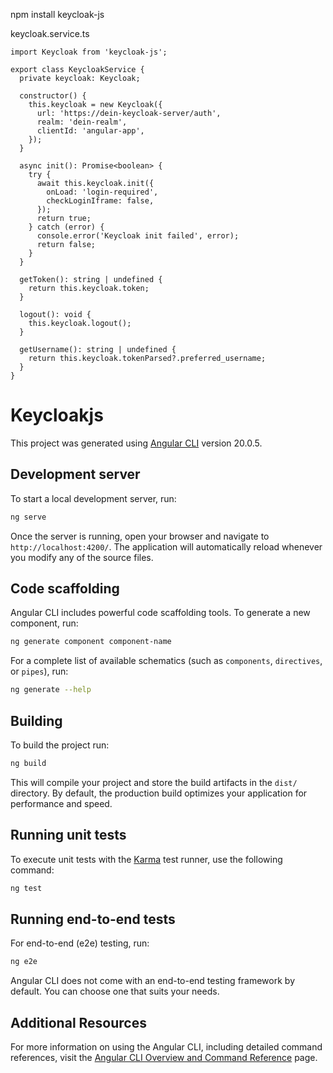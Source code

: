 npm install keycloak-js




keycloak.service.ts
```
import Keycloak from 'keycloak-js';

export class KeycloakService {
  private keycloak: Keycloak;

  constructor() {
    this.keycloak = new Keycloak({
      url: 'https://dein-keycloak-server/auth',
      realm: 'dein-realm',
      clientId: 'angular-app',
    });
  }

  async init(): Promise<boolean> {
    try {
      await this.keycloak.init({
        onLoad: 'login-required',
        checkLoginIframe: false,
      });
      return true;
    } catch (error) {
      console.error('Keycloak init failed', error);
      return false;
    }
  }

  getToken(): string | undefined {
    return this.keycloak.token;
  }

  logout(): void {
    this.keycloak.logout();
  }

  getUsername(): string | undefined {
    return this.keycloak.tokenParsed?.preferred_username;
  }
}

```


# Keycloakjs

This project was generated using [Angular CLI](https://github.com/angular/angular-cli) version 20.0.5.

## Development server

To start a local development server, run:

```bash
ng serve
```

Once the server is running, open your browser and navigate to `http://localhost:4200/`. The application will automatically reload whenever you modify any of the source files.

## Code scaffolding

Angular CLI includes powerful code scaffolding tools. To generate a new component, run:

```bash
ng generate component component-name
```

For a complete list of available schematics (such as `components`, `directives`, or `pipes`), run:

```bash
ng generate --help
```

## Building

To build the project run:

```bash
ng build
```

This will compile your project and store the build artifacts in the `dist/` directory. By default, the production build optimizes your application for performance and speed.

## Running unit tests

To execute unit tests with the [Karma](https://karma-runner.github.io) test runner, use the following command:

```bash
ng test
```

## Running end-to-end tests

For end-to-end (e2e) testing, run:

```bash
ng e2e
```

Angular CLI does not come with an end-to-end testing framework by default. You can choose one that suits your needs.

## Additional Resources

For more information on using the Angular CLI, including detailed command references, visit the [Angular CLI Overview and Command Reference](https://angular.dev/tools/cli) page.
